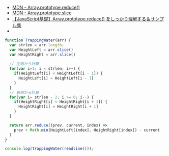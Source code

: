 - [MDN - Array.prototype.reduce()](https://developer.mozilla.org/ja/docs/Web/JavaScript/Reference/Global_Objects/Array/reduce)
- [MDN - Array.prototype.slice](https://developer.mozilla.org/en-US/docs/Web/JavaScript/Reference/Global_Objects/Array/slice)
- [【JavaScript基礎】Array.prototype.reduce() をしっかり理解する＆サンプル集](https://kde.hateblo.jp/entry/2018/10/13/065738)
- []()

```javascript
function TrappingWater(arr) { 
  var strlen = arr.length;
  var HeightLeft = arr.slice()
  var HeightRight = arr.slice()
  
  // 左側から計算
  for(var i=1; i < strlen; i++) {
    if(HeightLeft[i] < HeightLeft[i - 1]) {
      HeightLeft[i] = HeightLeft[i - 1]
    }
  }
  // 右側から計算
  for(var i= strlen - 2; i >= 0; i--) {
    if(HeightRight[i] < HeightRight[i + 1]) {
      HeightRight[i] = HeightRight[i + 1]
    }
  }

  return arr.reduce((prev, current, index) =>
    prev + Math.min(HeightLeft[index], HeightRight[index]) - current
  )
}

console.log(TrappingWater(readline()));
```
